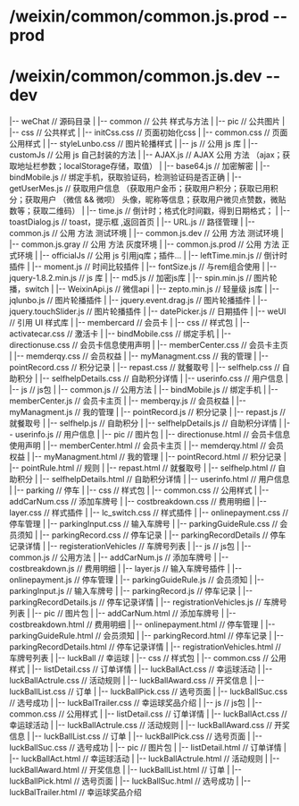 # /weixin/common/common.js.prod  --prod
# /weixin/common/common.js.dev  --dev

|-- weChat                             			// 源码目录
|   |-- common                        			// 公共 样式与方法
|       |-- pic                        			// 公共图片
|       |-- css                        			// 公共样式
|           |-- initCss.css            			// 页面初始化css
|           |-- common.css             			// 页面公用样式
|           |-- styleLunbo.css             		// 图片轮播样式
|       |-- js                         			// 公用 js 库
|           |-- customJs                        // 公用 js 自己封装的方法
|                   |-- AJAX.js                 // AJAX 公用 方法 （ajax；获取地址栏参数；localStorage存储，取值）
|                   |-- base64.js               // 加密解密
|                   |-- bindMobile.js           // 绑定手机，获取验证码，检测验证码是否正确
|                   |-- getUserMes.js           // 获取用户信息 （获取用户金币；获取用户积分；获取已用积分；获取用户 （微信 && 微呗） 头像，昵称等信息；获取用户微贝点赞数，微贴数等；获取二维码）
|         		    |-- time.js                 // 倒计时；格式化时间戳，得到日期格式；
|         		    |-- toastDialog.js          // toast，提示框 ,返回首页
|         		    |-- URL.js                  // 路径管理
|          		    |-- common.js               // 公用 方法 测试环境
|          		    |-- common.js.dev           // 公用 方法 测试环境
|           	    |-- common.js.gray          // 公用 方法 灰度环境
|           	    |-- common.js.prod          // 公用 方法 正式环境
|           |-- officialJs                      // 公用 js 引用jq库；插件...
|                   |-- leftTime.min.js         // 倒计时插件
|         		    |-- moment.js               // 时间比较插件
|           		|-- fontSize.js             // 与rem组合使用
|          		    |-- jquery-1.8.2.min.js     // js 库
|           		|-- md5.js                  // 加密js库
|           		|-- spin.min.js             // 图片轮播，switch
|           		|-- WeixinApi.js            // 微信api
|           		|-- zepto.min.js            // 轻量级 js库
|           		|-- jqlunbo.js              // 图片轮播插件
|           		|-- jquery.event.drag.js    // 图片轮播插件
|           		|-- jquery.touchSlider.js   // 图片轮播插件
|           		|-- datePicker.js   		// 日期插件
|       |-- weUI                       			// 引用 UI 样式库
|   |-- membercard                     			// 会员卡
|       |-- css                        			// 样式包
|           |-- activatecar.css        			// 激活卡
|           |-- bindMobile.css         			// 绑定手机
|           |-- directionuse.css        		// 会员卡信息使用声明
|           |-- memberCenter.css       			// 会员卡主页
|           |-- memderqy.css           			// 会员权益
|           |-- myManagment.css        			// 我的管理
|           |-- pointRecord.css        			// 积分记录
|           |-- repast.css        				// 就餐取号
|           |-- selfhelp.css           			// 自助积分
|           |-- selfhelpDetails.css    			// 自助积分详情
|           |-- userinfo.css           			// 用户信息
|       |-- js                         			// js包
|           |-- common.js              			// 公用方法
|           |-- bindMobile.js          			// 绑定手机
|           |-- memberCenter.js        			// 会员卡主页
|           |-- memberqy.js        			    // 会员权益
|           |-- myManagment.js         			// 我的管理
|           |-- pointRecord.js         			// 积分记录
|           |-- repast.js         			    // 就餐取号
|           |-- selfhelp.js            			// 自助积分
|           |-- selfhelpDetails.js     			// 自助积分详情
|           |-- userinfo.js            			// 用户信息
|       |-- pic                        			// 图片包
|       |-- directionuse.html         			// 会员卡信息使用声明
|       |-- memberCenter.html          			// 会员卡主页
|       |-- memderqy.html              			// 会员权益
|       |-- myManagment.html           			// 我的管理
|       |-- pointRecord.html           			// 积分记录
|       |-- pointRule.html             			// 规则
|       |-- repast.html                 		// 就餐取号
|       |-- selfhelp.html              			// 自助积分
|       |-- selfhelpDetails.html       			// 自助积分详情
|       |-- userinfo.html              			// 用户信息
|   |-- parking                        			// 停车
|       |-- css                        			// 样式包
|           |-- common.css             			// 公用样式
|           |-- addCarNum.css          			// 添加车牌号
|           |-- costbreakdown.css      			// 费用明细
|           |-- layer.css              			// 样式插件
|           |-- lc_switch.css          			// 样式插件
|           |-- onlinepayment.css      			// 停车管理
|           |-- parkingInput.css       			// 输入车牌号
|           |-- parkingGuideRule.css   			// 会员须知
|           |-- parkingRecord.css      			// 停车记录
|           |-- parkingRecordDetails   			// 停车记录详情
|           |-- registerationVehicles  			// 车牌号列表
|       |-- js                         			// js包
|           |-- common.js              			// 公用方法
|           |-- addCarNum.js           			// 添加车牌号
|           |-- costbreakdown.js       			// 费用明细
|           |-- layer.js               			// 输入车牌号插件
|           |-- onlinepayment.js       			// 停车管理
|           |-- parkingGuideRule.js    			// 会员须知
|           |-- parkingInput.js        			// 输入车牌号
|           |-- parkingRecord.js       			// 停车记录
|           |-- parkingRecordDetails.js			// 停车记录详情
|           |-- registrationVehicles.js			// 车牌号列表
|       |-- pic                        			// 图片包
|       |-- addCarNum.html             			// 添加车牌号
|       |-- costbreakdown.html         			// 费用明细
|       |-- onlinepayment.html         			// 停车管理
|       |-- parkingGuideRule.html      			// 会员须知
|       |-- parkingRecord.html         			// 停车记录
|       |-- parkingRecordDetails.html  			// 停车记录详情
|       |-- registrationVehicles.html  			// 车牌号列表
|   |-- luckBall                       			// 幸运球
|       |-- css                        			// 样式包
|           |-- common.css             			// 公用样式
|           |-- listDetail.css         			// 订单详情
|           |-- luckBallAct.css        			// 幸运球活动
|           |-- luckBallActrule.css    			// 活动规则
|           |-- luckBallAward.css      			// 开奖信息
|           |-- luckBallList.css       			// 订单
|           |-- luckBallPick.css       			// 选号页面
|           |-- luckBallSuc.css        			// 选号成功
|           |-- luckBalTrailer.css     			// 幸运球奖品介绍
|       |-- js                         			// js包
|           |-- common.css             			// 公用样式
|           |-- listDetail.css         			// 订单详情
|           |-- luckBallAct.css        			// 幸运球活动
|           |-- luckBallActrule.css    			// 活动规则
|           |-- luckBallAward.css      			// 开奖信息
|           |-- luckBallList.css       			// 订单
|           |-- luckBallPick.css       			// 选号页面
|           |-- luckBallSuc.css        			// 选号成功
|       |-- pic                        			// 图片包
|       |-- listDetail.html            			// 订单详情
|       |-- luckBallAct.html           			// 幸运球活动
|       |-- luckBallActrule.html       			// 活动规则
|       |-- luckBallAward.html         			// 开奖信息
|       |-- luckBallList.html          			// 订单
|       |-- luckBallPick.html          			// 选号页面
|       |-- luckBallSuc.html           			// 选号成功
|       |-- luckBalTrailer.html        			// 幸运球奖品介绍
